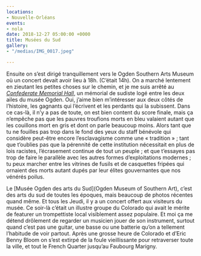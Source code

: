 ```yaml
---
locations:
- Nouvelle-Orléans
events:
- nola
date: 2018-12-27 05:00:00 +0000
title: Musées du Sud
gallery:
- "/medias/IMG_0017.jpeg"

---
```

Ensuite on s’est dirigé tranquillement vers le Ogden Southern Arts Museum où un concert devait avoir lieu à 18h. (C’était 14h).
On a marché lentement en zieutant les petites choses sur le chemin, et je me suis arrêté au [_Confederate Memorial Hall_](https://en.wikipedia.org/wiki/Confederate_Memorial_Hall "Confederate Memorial Hall"), un mémorial de sudiste logé entre les deux ailes du musée Ogden.
Oui, j’aime bien m’intéresser aux deux côtés de l’histoire, les gagnants qui l’écrivent et les perdants qui la subissent. Dans ce cas-là, il n’y a pas de toute, on est bien content du score finale, mais ça n’empêche pas que les pauvres troufions morts en bleu valaient autant que les couillons mort en gris et dont on parle beaucoup moins.
Alors tant que tu ne fouilles pas trop dans le fond des yeux du staff bénévole qui considère peut-être encore l’esclavagisme comme une « tradition » ; tant que t’oublies pas que la pérennité de cette institution nécessitait en plus de lois racistes, l’écrasement continue de tout un peuple ; et que t’essayes pas trop de faire le parallèle avec les autres formes d’exploitations modernes ; tu peux marcher entre les vitrines de fusils et de casquettes fripées qui ornaient des morts autant dupés par leur élites gouvernantes que nos vénérés poilus.

Le [Musée Ogden des arts du Sud](Ogden Museum of Southern Art), c’est des arts du sud de toutes les époques, mais beaucoup de photos récentes quand même. Et tous les Jeudi, il y a un concert offert aux visiteurs du musée. Ce soir-là c’était un illustre groupe du Colorado qui avait le mérite de featurer un trompettiste local visiblement assez populaire. Et moi ça me détend drôlement de regarder un musicien jouer de son instrument, surtout quand c’est pas une guitar, une basse ou une batterie qu’on a tellement l’habitude de voir partout. Après une grosse heure de Colorado et d’Eric Benny Bloom on s’est extirpé de la foule vieillissante pour retraverser toute la ville, et tout le French Quarter jusqu’au Faubourg Marigny.